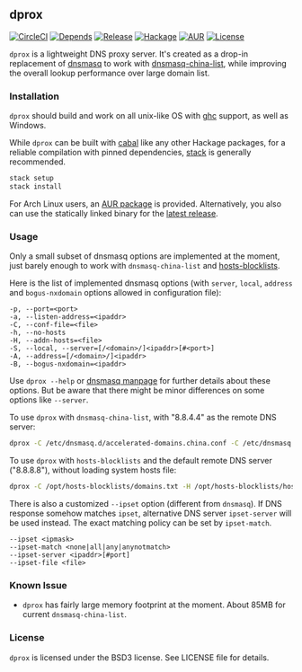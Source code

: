 ## dprox

[![CircleCI](https://circleci.com/gh/bjin/dprox.svg?style=shield)](https://circleci.com/gh/bjin/dprox)
[![Depends](https://img.shields.io/hackage-deps/v/dprox.svg)](https://packdeps.haskellers.com/feed?needle=dprox)
[![Release](https://img.shields.io/github/release/bjin/dprox.svg)](https://github.com/bjin/dprox/releases)
[![Hackage](https://img.shields.io/hackage/v/dprox.svg)](https://hackage.haskell.org/package/dprox)
[![AUR](https://img.shields.io/aur/version/dprox.svg)](https://aur.archlinux.org/packages/dprox/)
[![License](https://img.shields.io/github/license/bjin/dprox.svg)](https://github.com/bjin/dprox/blob/master/LICENSE)

`dprox` is a lightweight DNS proxy server. It's created as a drop-in replacement
of [dnsmasq](http://www.thekelleys.org.uk/dnsmasq/doc.html) to work with
[dnsmasq-china-list](https://github.com/felixonmars/dnsmasq-china-list),
while improving the overall lookup performance over large domain list.

### Installation

`dprox` should build and work on all unix-like OS with [ghc](https://www.haskell.org/ghc/) support, as well as Windows.

While `dprox` can be built with [cabal](https://www.haskell.org/cabal/) like any other Hackage packages, for a
reliable compilation with pinned dependencies, [stack](https://docs.haskellstack.org/en/stable/README/#how-to-install) is generally recommended.

```sh
stack setup
stack install
```

For Arch Linux users, an [AUR package](https://aur.archlinux.org/packages/dprox/) is provided.
Alternatively, you also can use the statically linked binary for the [latest release](https://github.com/bjin/dprox/releases).

### Usage

Only a small subset of dnsmasq options are implemented at the moment, just barely enough to work with `dnsmasq-china-list` and [hosts-blocklists](https://github.com/notracking/hosts-blocklists).

Here is the list of implemented dnsmasq options (with `server`, `local`, `address` and `bogus-nxdomain` options allowed in configuration file):

```
-p, --port=<port>
-a, --listen-address=<ipaddr>
-C, --conf-file=<file>
-h, --no-hosts
-H, --addn-hosts=<file>
-S, --local, --server=[/<domain>/]<ipaddr>[#<port>]
-A, --address=[/<domain>/]<ipaddr>
-B, --bogus-nxdomain=<ipaddr>
```

Use `dprox --help` or [dnsmasq manpage](http://www.thekelleys.org.uk/dnsmasq/docs/dnsmasq-man.html) for further details about these options.
But be aware that there might be minor differences on some options like `--server`.

To use `dprox` with `dnsmasq-china-list`, with "8.8.4.4" as the remote DNS server:

```sh
dprox -C /etc/dnsmasq.d/accelerated-domains.china.conf -C /etc/dnsmasq.d/bogus-nxdomain.china.conf -S 8.8.4.4
```

To use `dprox` with `hosts-blocklists` and the default remote DNS server ("8.8.8.8"), without loading system hosts file:

```sh
dprox -C /opt/hosts-blocklists/domains.txt -H /opt/hosts-blocklists/hostnames.txt -h
```

There is also a customized `--ipset` option (different from `dnsmasq`). If DNS response somehow matches `ipset`,
alternative DNS server `ipset-server` will be used instead. The exact matching policy can be set by `ipset-match`.

```
--ipset <ipmask>
--ipset-match <none|all|any|anynotmatch>
--ipset-server <ipaddr>[#port]
--ipset-file <file>
```

### Known Issue

* `dprox` has fairly large memory footprint at the moment. About 85MB for current `dnsmasq-china-list`.

### License

`dprox` is licensed under the BSD3 license. See LICENSE file for details.
